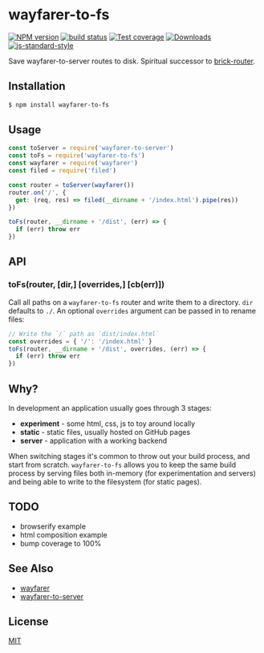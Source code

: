 # wayfarer-to-fs
[![NPM version][npm-image]][npm-url]
[![build status][travis-image]][travis-url]
[![Test coverage][codecov-image]][codecov-url]
[![Downloads][downloads-image]][downloads-url]
[![js-standard-style][standard-image]][standard-url]

Save wayfarer-to-server routes to disk. Spiritual successor to
[brick-router](https://github.com/yoshuawuyts/brick-router).

## Installation
```sh
$ npm install wayfarer-to-fs
```

## Usage
```js
const toServer = require('wayfarer-to-server')
const toFs = require('wayfarer-to-fs')
const wayfarer = require('wayfarer')
const filed = require('filed')

const router = toServer(wayfarer())
router.on('/', {
  get: (req, res) => filed(__dirname + '/index.html').pipe(res))
})

toFs(router, __dirname + '/dist', (err) => {
  if (err) throw err
})
```

## API
### toFs(router, [dir,] [overrides,] [cb(err)])
Call all paths on a `wayfarer-to-fs` router and write them to a directory.
`dir` defaults to `./`. An optional `overrides` argument can be passed in to
rename files:
```js
// Write the `/` path as `dist/index.html`
const overrides = { '/': '/index.html' }
toFs(router, __dirname + '/dist', overrides, (err) => {
  if (err) throw err
})
```

## Why?
In development an application usually goes through 3 stages:
- __experiment__ - some html, css, js to toy around locally
- __static__ - static files, usually hosted on GitHub pages
- __server__ - application with a working backend

When switching stages it's common to throw out your build process, and start
from scratch. `wayfarer-to-fs` allows you to keep the same build process by
serving files both in-memory (for experimentation and servers) and being able
to write to the filesystem (for static pages).

## TODO
- browserify example
- html composition example
- bump coverage to 100%

## See Also
- [wayfarer](https://github.com/wayfarer)
- [wayfarer-to-server](https://github.com/wayfarer-to-server)

## License
[MIT](https://tldrlegal.com/license/mit-license)

[npm-image]: https://img.shields.io/npm/v/wayfarer-to-fs.svg?style=flat-square
[npm-url]: https://npmjs.org/package/wayfarer-to-fs
[travis-image]: https://img.shields.io/travis/yoshuawuyts/wayfarer-to-fs/master.svg?style=flat-square
[travis-url]: https://travis-ci.org/yoshuawuyts/wayfarer-to-fs
[codecov-image]: https://img.shields.io/codecov/c/github/yoshuawuyts/wayfarer-to-fs/master.svg?style=flat-square
[codecov-url]: https://codecov.io/github/yoshuawuyts/wayfarer-to-fs
[downloads-image]: http://img.shields.io/npm/dm/wayfarer-to-fs.svg?style=flat-square
[downloads-url]: https://npmjs.org/package/wayfarer-to-fs
[standard-image]: https://img.shields.io/badge/code%20style-standard-brightgreen.svg?style=flat-square
[standard-url]: https://github.com/feross/standard
